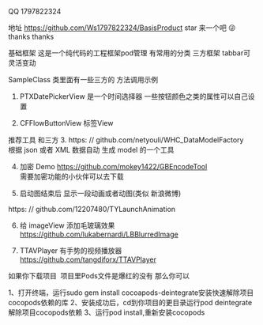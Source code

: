 QQ 1797822324 

地址  https://github.com/Ws1797822324/BasisProduct
star 来一个吧 😜 thanks thanks

基础框架 这是一个纯代码的工程框架pod管理 有常用的分类 三方框架 tabbar可灵活变动

SampleClass 类里面有一些三方的 方法调用示例

1. PTXDatePickerView 是一个时间选择器 一些按钮颜色之类的属性可以自己设置

2. CFFlowButtonView 标签View

推荐工具 和三方 
3. https: // github.com/netyouli/WHC_DataModelFactory   
根据 json 或者 XML 数据自动  生成 model 的一个工具

4. 加密 Demo https://github.com/mokey1422/GBEncodeTool  
需要加密功能的小伙伴可以去下载

5. 启动图结束后 显示一段动画或者动图(类似 新浪微博)

https: // github.com/12207480/TYLaunchAnimation

6.  给 imageView 添加毛玻璃效果 https://github.com/lukabernardi/LBBlurredImage

7. TTAVPlayer 有手势的视频播放器 https://github.com/tangdiforx/TTAVPlayer

如果你下载项目  项目里Pods文件是爆红的没有  那么你可以

1、打开终端，运行sudo gem install cocoapods-deintegrate安装快速解除项目cocopods依赖的库
2、安装成功后，cd到你项目的更目录运行pod deintegrate解除项目cocopods依赖
3、运行pod install,重新安装cocopods
